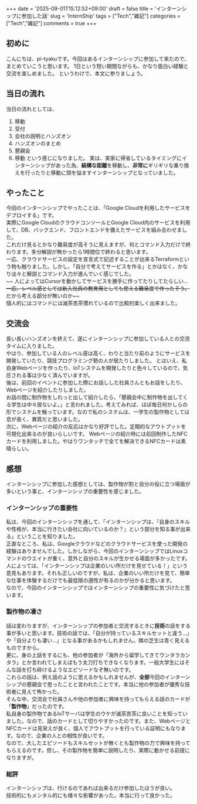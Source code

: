 +++
date = '2025-09-01T15:12:52+09:00'
draft = false
title = 'インターンシップに参加した話'
slug = 'InternShip'
tags = ["Tech","雑記"]
categories = ["Tech","雑記"]
comments = true
+++
## 初めに
こんにちは、pi-tyakuです。今回はあるインターンシップに参加して来たので、まとめていこうと思います。
1日という短い期間ながらも、かなり面白い経験と交流を楽しめました。
というわけで、本文に参りましょう。

## 当日の流れ
当日の流れとしては、
1. 移動
2. 受付
3. 会社の説明とハンズオン
4. ハンズオンのまとめ
5. 懇親会
6. 移動
という感じになりました。
実は、実家に帰省しているタイミングにインターンシップがあった為、**結構な距離**を移動し、**非常に**ギリギリな乗り換えを行ったりと移動に頭を悩ますインターンシップとなっていました。

## やったこと
今回のインターンシップでやったことは、「Google Cloudを利用したサービスをデプロイする」です。<br>
実際にGoogle CloudのクラウドコンソールとGoogle Cloud内のサービスを利用して、DB、バックエンド、フロントエンドを備えたサービスを組み合わせました。<br>
これだけ見るとかなり難易度が高そうに見えますが、何とコマンド入力だけで終わります。多分解説が無かったら1時間位で終わると思います。<br>
一応、クラウドサービスの設定を宣言式で記述することが出来るTerraformという物も触りました。しかし、「自分で考えてサービスを作る」とかはなく、かなり淡々と解説とコマンド入力が進んでいく感じでした。<br>
~~ 人によってはCursorを動かしてサービスを勝手に作ってたりしてたらしい...~~<br>
一応、レベル感としては新入社員の教育用としても使える難易度で作ったそう。~~だから考える部分が無いのか~~<br>
個人的にはコマンドには滅茶苦茶慣れているので比較的楽しく出来ました。<br>

## 交流会
長い長いハンズオンを終えて、遂にインターンシップに参加している人との交流タイムに入りました。<br>
やはり、参加している人のレベル感は高く、わりと当たり前のようにサービスを開発していたり、競技プログラミング勢の人が居たりしました。
とはいえ、私自身Webページを作ったり、IoTシステムを開発したりと色々しているので、気圧される事は少なく済んでいますが。<br>
後は、前回のイベントに参加した際にお話しした社員さんともお話をしたり、Webページを紹介したりしました。<br>
お話の間に制作物をしれっと出して紹介したら、「懇親会中に制作物を出してくる学生は中々居ないよ。」と言われました。考えてみれば、ほぼ毎日何かしらの形でシステムを触っています。なので私のシステムは、一学生の製作物としては息が長く、異質だと思いました。<br>
次に、Webページの紹介の反応はかなり好評でした。定期的なアウトプットを可視化出来るのが良いらしいです。
Webページの紹介時には前回制作したNFCカードを利用しました。やはりワンタッチで全てを解決できるNFCカードは素晴らしい。

## 感想
インターンシップに参加した感想としては、製作物が割と自分の役に立つ場面が多いという事と、インターンシップの重要性を感じました。

### インターンシップの重要性
私は、今回のインターンシップを通して、「インターンシップは、『自身のスキルや性格が、本当に行きたい会社に向いているのか？』という部分を知る事が出来る」ということを知りました。<br>
正直なところ、私は、Googleクラウドなどのクラウドサービスを使った開発の経験はありませんでした。しかしながら、今回のインターンシップではLinuxコマンドのウエイトが重く、意外と自分のスキルが生かせる場面が多かったです。<br>
人によっては、「インターンシップは企業のいい所だけを見せている！」という意見もあります。それも正しいのですが、私は、企業のいい所だけを見て、簡単な仕事を体験するだけでも最低限の適性が有るのかが分かると思います。<br>
なので、今回のインターンシップではインターンシップの重要性に気づけたと思います。<br>

### 製作物の凄さ
話は変わりますが、インターンシップの参加者と交流するときに**技術**の話をする事が多いと思います。技術の話では、「自分が持っているスキルセットと違う...」や「自分よりも凄い...」となる事があるかもしれません。隣の芝生は青く見えるものですから。<br>
更に、身の上話をするにも、他の参加者が「海外から留学してきてウンタラカンタラ」とか言われてしまえばもう太刀打ちできなくなります。一般大学生にはそんな話を打ち砕けるようなエピソードなぞ無いのです。<br>
これらの話は、例え話のように思えるかもしれませんが、**全部**今回のインターンシップの懇親会で思ったことと言われたことです。本当に他の参加者が優秀な技術者に見えて怖かった。<br>
そんな中、交流会で社員さんや他の参加者に興味を持ってもらえる話のカードが「**製作物**」だったのです。<br>
私自身の製作物であるIoTサーバは学生のウケが滅茶苦茶に良いことを知っていました。なので、話のカードとして切りやすかったのです。また、WebページとNFCカードは見栄えが良く、個人でアウトプットを行っている証明にもなります。なので、企業の人との相性が良いです。<br>
なので、大したエピソードもスキルセットが無くとも製作物の力で興味を持ってもらえるのです。但し、その製作物を簡単に説明したり、実際に動かせる前提になりますが。<br>

### 総評
インターンシップは、行けるのであれば出来るだけ参加したほうが良い。<br>
技術的にもメンタル的にも様々な影響があった。本当に行って良かった。



